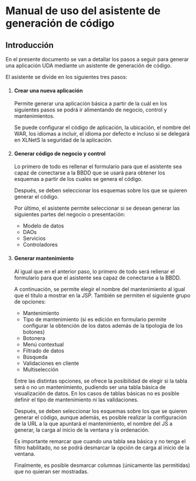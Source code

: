 # Manual de uso del asistente de generación de código

## Introducción

En el presente documento se van a detallar los pasos a seguir para generar una aplicación UDA mediante un asistente de generación de código.

El asistente se divide en los siguientes tres pasos:

1. #### Crear una nueva aplicación
	Permite generar una aplicación básica a partir de la cuál en los siguientes pasos se podrá ir alimentando de negocio, control y mantenimientos.
	
	Se puede configurar el código de aplicación, la ubicación, el nombre del WAR, los idiomas a incluir, el idioma por defecto e incluso si se delegará en XLNetS la seguridad de la aplicación.

2. #### Generar código de negocio y control	
	Lo primero de todo es rellenar el formulario para que el asistente sea capaz de conectarse a la BBDD que se usará para obtener los esquemas a partir de los cuales se genera el código.
	
	Después, se deben seleccionar los esquemas sobre los que se quieren generar el código.
	
	Por último, el asistente permite seleccionar si se desean generar las siguientes partes del negocio o presentación:
	- Modelo de datos
	- DAOs
	- Servicios
	- Controladores

3. #### Generar mantenimiento	
	Al igual que en el anterior paso, lo primero de todo será rellenar el formulario para que el asistente sea capaz de conectarse a la BBDD.
	
	A continuación, se permite elegir el nombre del mantenimiento al igual que el título a mostrar en la JSP. También se permiten el siguiente grupo de opciones:
	- Mantenimiento
	- Tipo de mantenimiento (si es edición en formulario permite configurar la obtención de los datos además de la tipología de los botones)
	- Botonera
	- Menú contextual
	- Filtrado de datos
	- Búsqueda
	- Validaciones en cliente
	- Multiselección
	
	Entre las distintas opciones, se ofrece la posibilidad de elegir si la tabla será o no un mantenimiento, pudiendo ser una tabla básica de visualización de datos. En los casos de tablas básicas no es posible definir el tipo de mantenimiento ni las validaciones. 

	Después, se deben seleccionar los esquemas sobre los que se quieren generar el código, aunque además, es posible realizar la configuración de la URL a la que apuntará el mantenimiento, el nombre del JS a generar, la carga al inicio de la ventana y la ordenación.

	Es importante remarcar que cuando una tabla sea básica y no tenga el filtro habilitado, no se podrá desmarcar la opción de carga al inicio de la ventana.
	
	Finalmente, es posible desmarcar columnas (únicamente las permitidas) que no quieran ser mostradas.
